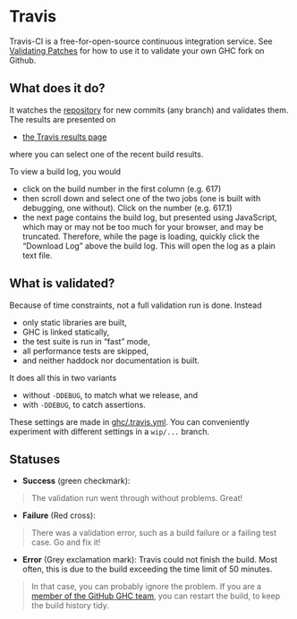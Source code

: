 # Travis



Travis-CI is a free-for-open-source continuous integration service. See [Validating Patches](testing-patches#travis) for how to use it to validate your own GHC fork on Github.


## What does it do?



It watches the [repository](repositories) for new commits (any branch) and validates them. The results are presented on


- [ the Travis results page](https://travis-ci.org/ghc/ghc/builds)


where you can select one of the recent build results.



To view a build log, you would


- click on the build number in the first column (e.g. 617)
- then scroll down and select one of the two jobs (one is built with debugging, one without). Click on the number (e.g. 617.1)
- the next page contains the build log, but presented using JavaScript, which may or may not be too much for your browser, and may be truncated. Therefore, while the page is loading, quickly click the “Download Log” above the build log. This will open the log as a plain text file.

## What is validated?



Because of time constraints, not a full validation run is done. Instead


- only static libraries are built,
- GHC is linked statically,
- the test suite is run in “fast” mode,
- all performance tests are skipped,
- and neither haddock nor documentation is built.


It does all this in two variants


- without `-DDEBUG`, to match what we release, and
- with `-DDEBUG`, to catch assertions.


These settings are made in [ghc/.travis.yml](/trac/ghc/browser/ghc/.travis.yml)[](/trac/ghc/export/HEAD/ghc/.travis.yml). You can conveniently experiment with different settings in a `wip/...` branch.


## Statuses


- **Success** (green checkmark):

>
>
> The validation run went through without problems. Great!
>
>

- **Failure** (Red cross):

>
>
> There was a validation error, such as a build failure or a failing test case. Go and fix it!
>
>

- **Error** (Grey exclamation mark): Travis could not finish the build. Most often, this is due to the build exceeding the time limit of 50 minutes. 


   


>
>
> In that case, you can probably ignore the problem. If you are a [
> member of the GitHub GHC team](https://github.com/orgs/ghc/people), you can restart the build, to keep the build history tidy.
>
>

